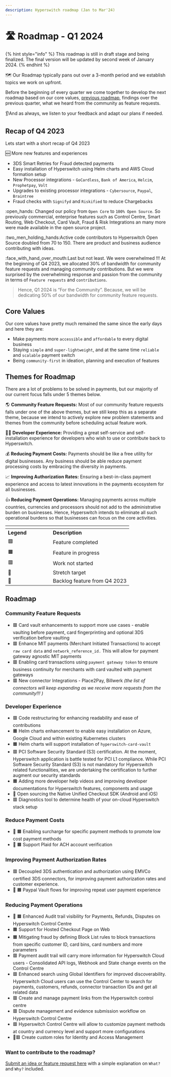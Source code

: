 ```yaml
---
description: Hyperswitch roadmap (Jan to Mar'24)
---
```


# 🛣 Roadmap - Q1 2024

{% hint style="info" %}
This roadmap is still in draft stage and being finalized. The final version will be updated by second week of January 2024.
{% endhint %}

🗺️ Our Roadmap typically pans out over a 3-month period and we establish topics we work on upfront.

Before the beginning of every quarter we come together to develop the next roadmap based on our core values, [previous roadmap](roadmap.md), findings over the previous quarter, what we heard from the community as feature requests.

👂And as always, we listen to your feedback and adapt our plans if needed.

## Recap of Q4 2023 <a href="#recap-of-q4-2023" id="recap-of-q4-2023"></a>

Lets start with a short recap of Q4 2023

:new: More new features and experiences

* 3DS Smart Retries for Fraud detected payments
* Easy installation of Hyperswitch using Helm charts and AWS Cloud formation setup
* New Processor integrations - `GoCardless`, `Bank of America`, `Helcim`, `Prophetpay`, `Volt`
* Upgrades to existing processor integrations - `Cybersource`, `Paypal`, `Braintree`
* Fraud checks with `Signifyd` and `Riskified` to reduce Chargebacks

:open\_hands: Changed our policy from `Open Core` to `100% Open Source`. So previously commercial, enterprise features such as Control Centre, Smart Routing, Web Checkout, Card Vault, Fraud & Risk Integrations an many more were made available in the open source project.

:two\_men\_holding\_hands:Active code contributors to Hyperswitch Open Source doubled from 70 to 150. There are  product and business audience contributing with ideas.

:face\_with\_hand\_over\_mouth:Last but not least. We were overwhelmed !!! At the beginning of Q4 2023, we allocated 30% of bandwidth for community feature requests and managing community contributions. But we were surprised by the overwhelming response and passion from the community in terms of `Feature requests` and `contributions`.

> Hence, Q1 2024 is “For the Community”. Because, we will be dedicating 50% of our bandwidth for community feature requests.&#x20;

## Core Values <a href="#core-values" id="core-values"></a>

Our core values have pretty much remained the same since the early days and here they are:

* Make payments more `accessible` and `affordable` to every digital business
* Staying `simple` and `super-lightweight`, and at the same time `reliable` and `scalable` payment switch
* Being `community-first` in ideation, planning and execution of features

## Themes for Roadmap <a href="#themes-for-roadmap" id="themes-for-roadmap"></a>

There are a lot of problems to be solved in payments, but our majority of our current focus falls under 5 themes below.

🌎 **Community Feature Requests:** Most of our community feature requests falls under one of the above themes, but we still keep this as a separate theme, because we intend to actively explore new problem statements and themes from the community before scheduling actual feature work.

👨‍💻 **Developer Experience:** Providing a great self-service and self-installation experience for developers who wish to use or contribute back to Hyperswitch.

💰 **Reducing Payment Costs:** Payments should be like a free utility for digital businesses. Any business should be able reduce payment processing costs by embracing the diversity in payments.

📈 **Improving Authorization Rates:** Ensuring a best-in-class payment experience and access to latest innovations in the payments ecosystem for all businesses.

👍 **Reducing Payment Operations:** Managing payments across multiple countries, currencies and processors should not add to the administrative burden on businesses. Hence, Hyperswitch intends to eliminate all such operational burdens so that businesses can focus on the core activities.

<table data-header-hidden><thead><tr><th width="125"></th><th></th></tr></thead><tbody><tr><td><strong>Legend</strong></td><td><strong>Description</strong></td></tr><tr><td>🟩</td><td>Feature completed</td></tr><tr><td>🟧</td><td>Feature in progress</td></tr><tr><td>🟥</td><td>Work not started</td></tr><tr><td>💪</td><td>Stretch target</td></tr><tr><td>🚛</td><td>Backlog feature from Q4 2023</td></tr></tbody></table>

## Roadmap <a href="#roadmap" id="roadmap"></a>

### Community Feature Requests <a href="#community-feature-requests" id="community-feature-requests"></a>

* 🟥 Card vault enhancements to support more use cases - enable vaulting before payment, card fingerprinting and optional 3DS verification before vaulting
* 🟥 Enhance MIT payments (Merchant Initiated Transactions) to accept `raw card data` and `network_reference_id.` This will allow for payment gateway agnostic MIT payments
* 🟥 Enabling card transactions using `payment gateway token` to ensure business continuity for merchants with card vaulted with payment gateways
* 🟥 New connector Integrations - Place2Pay, Billwerk _(the list of connectors will keep expanding as we receive more requests from the community!!! )_

### Developer Experience <a href="#developer-experience" id="developer-experience"></a>

* 🟥 Code restructuring for enhancing readability and ease of contributions
* 🟧 Helm charts enhancement to enable easy installation on Azure, Google Cloud and within existing Kubernetes clusters
* 🟧 Helm charts will support installation of `hyperswitch-card-vault`
* 🟥 PCI Software Security Standard (S3) certification. At the moment, Hyperswitch application is battle tested for PCI L1 compliance. While PCI Software Security Standard (S3) is not mandatory for Hyperswitch related functionalities, we are undertaking the certification to further augment our security standards
* 🟧 Adding more developer help videos and improving developer documentations for Hyperswitch features, components and usage
* 💪 Open sourcing the Native Unified Checkout SDK (Android and iOS)
* 🟥 Diagnostics tool to determine health of your on-cloud Hyperswitch stack setup

### Reduce Payment Costs <a href="#reduce-payment-costs" id="reduce-payment-costs"></a>

* 🚛 🟧 Enabling surcharge for specific payment methods to promote low cost payment methods
* 🚛 🟧 Support Plaid for ACH account verification

### Improving Payment Authorization Rates <a href="#improving-payment-authorization-rates" id="improving-payment-authorization-rates"></a>

* 🟥 Decoupled 3DS authentication and authorization using EMVCo certified 3DS connectors, for improving payment authorization rates and customer experience.
* 🚛 🟧 Paypal Vault flows for improving repeat user payment experience

### Reducing Payment Operations <a href="#reducing-payment-operations" id="reducing-payment-operations"></a>

* 🚛 🟧 Enhanced Audit trail visibility for Payments, Refunds, Disputes on Hyperswitch Control Centre
* 🟧 Support for Hosted Checkout Page on Web&#x20;
* 🟧 Mitigating fraud by defining Block List rules to block transactions from specific customer ID, card bins, card numbers and more parameters
* 🟥 Payment audit trail will carry more information for Hyperswitch Cloud users - Consolidated API logs, Webhook and State change events on the Control Centre
* 🟥 Enhanced search using Global Identifiers for improved discoverability. Hyperswitch Cloud users can use the Control Center to search for payments, customers, refunds, connector transaction IDs and get all related data
* 🟥 Create and manage payment links from the Hyperswitch control centre
* 🟥 Dispute management and evidence submission workflow on Hyperswitch Control Centre
* 🟥 Hyperswitch Control Centre will allow to customize payment methods at country and currency level and support more configurations
* 💪🟥 Create custom roles for Identity and Access Management

### **Want to contribute to the roadmap?** <a href="#want-to-contribute-to-the-roadmap" id="want-to-contribute-to-the-roadmap"></a>

[Submit an idea or feature request here](https://github.com/juspay/hyperswitch/discussions/categories/ideas-feature-requests) with a simple explanation on `What?` and `Why?` included.

